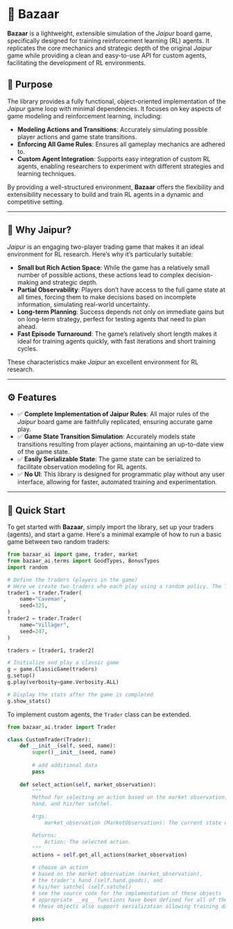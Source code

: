 # 🐪 Bazaar

**Bazaar** is a lightweight, extensible simulation of the *Jaipur* board game, specifically designed for training reinforcement learning (RL) agents. It replicates the core mechanics and strategic depth of the original *Jaipur* game while providing a clean and easy-to-use API for custom agents, facilitating the development of RL environments.

## 🎯 Purpose

The library provides a fully functional, object-oriented implementation of the *Jaipur* game loop with minimal dependencies. It focuses on key aspects of game modeling and reinforcement learning, including:

- **Modeling  Actions and Transitions**: Accurately simulating possible player actions and game state transitions.
- **Enforcing All Game Rules**: Ensures all gameplay mechanics are adhered to.
- **Custom Agent Integration**: Supports easy integration of custom RL agents, enabling researchers to experiment with different strategies and learning techniques.

By providing a well-structured environment, **Bazaar** offers the flexibility and extensibility necessary to build and train RL agents in a dynamic and competitive setting.

---

## 🧠 Why Jaipur?

*Jaipur* is an engaging two-player trading game that makes it an ideal environment for RL research. Here’s why it’s particularly suitable:

- **Small but Rich Action Space**: While the game has a relatively small number of possible actions, these actions lead to complex decision-making and strategic depth.
- **Partial Observability**: Players don’t have access to the full game state at all times, forcing them to make decisions based on incomplete information, simulating real-world uncertainty.
- **Long-term Planning**: Success depends not only on immediate gains but on long-term strategy, perfect for testing agents that need to plan ahead.
- **Fast Episode Turnaround**: The game’s relatively short length makes it ideal for training agents quickly, with fast iterations and short training cycles.

These characteristics make *Jaipur* an excellent environment for RL research.

---

## ⚙️ Features

- ✅ **Complete Implementation of Jaipur Rules**: All major rules of the *Jaipur* board game are faithfully replicated, ensuring accurate game play.
- ✅ **Game State Transition Simulation**: Accurately models state transitions resulting from player actions, maintaining an up-to-date view of the game state.
- ✅ **Easily Serializable State**: The game state can be serialized to facilitate observation modeling for RL agents.
- ✅ **No UI**: This library is designed for programmatic play without any user interface, allowing for faster, automated training and experimentation.

---

## 🚀 Quick Start

To get started with **Bazaar**, simply import the library, set up your traders (agents), and start a game. Here's a minimal example of how to run a basic game between two random traders:

```python
from bazaar_ai import game, trader, market
from bazaar_ai.terms import GoodTypes, BonusTypes
import random

# Define the traders (players in the game)
# Here we create two traders who each play using a random policy. The Trader class can be extended to include more advanced policies.
trader1 = trader.Trader(
    name="Caveman",
    seed=321,
)
trader2 = trader.Trader(
    name="Villager",
    seed=247,
)

traders = [trader1, trader2]

# Initialize and play a classic game
g = game.ClassicGame(traders)
g.setup()
g.play(verbosity=game.Verbosity.ALL) 

# Display the stats after the game is completed
g.show_stats()
```

To implement custom agents, the `Trader` class can be extended.

```python
from bazaar_ai.trader import Trader

class CustomTrader(Trader):
    def __init__(self, seed, name):
        super()__init__(seed, name)
        
        # add additional data
        pass 
            
    def select_action(self, market_observation):
        """
        Method for selecting an action based on the market observation, the trader's
        hand, and his/her satchel.

        Args:
            market_observation (MarketObservation): The current state of the market.

        Returns:
            Action: The selected action.
        """
        actions = self.get_all_actions(market_observation)
        
        # choose an action
        # based on the market observation (market_observation),
        # the trader's hand (self.hand.goods), and
        # his/her satchel (self.satchel)
        # see the source code for the implementation of these objects
        # appropriate __eq__ functions have been defined for all of these objects
        # these objects also support serialization allowing training data to be saved
        
        pass
```

